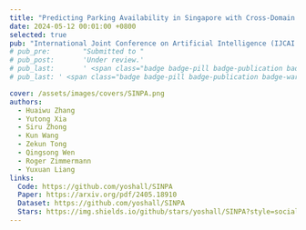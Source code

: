 ```yaml
---
title: "Predicting Parking Availability in Singapore with Cross-Domain Data: A New Dataset and A Data-Driven Approach"
date: 2024-05-12 00:01:00 +0800
selected: true
pub: "International Joint Conference on Artificial Intelligence (IJCAI 2024), Jeju Island, South Korea"
# pub_pre:        "Submitted to "
# pub_post:       'Under review.'
# pub_last:       ' <span class="badge badge-pill badge-publication badge-success">Spotlight</span>'
# pub_last: ' <span class="badge badge-pill badge-publication badge-warning">Poster</span>'

cover: /assets/images/covers/SINPA.png
authors:
  - Huaiwu Zhang
  - Yutong Xia
  - Siru Zhong
  - Kun Wang
  - Zekun Tong
  - Qingsong Wen
  - Roger Zimmermann
  - Yuxuan Liang
links:
  Code: https://github.com/yoshall/SINPA
  Paper: https://arxiv.org/pdf/2405.18910
  Dataset: https://github.com/yoshall/SINPA
  Stars: https://img.shields.io/github/stars/yoshall/SINPA?style=social
---
```

